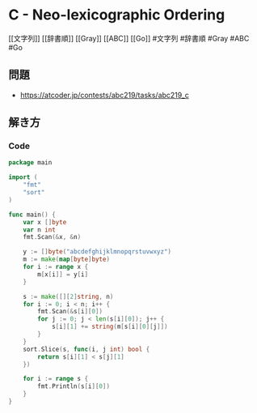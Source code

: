 # C - Neo-lexicographic Ordering
[[文字列]] [[辞書順]] [[Gray]] [[ABC]] [[Go]]
#文字列 #辞書順 #Gray #ABC #Go 

## 問題
- https://atcoder.jp/contests/abc219/tasks/abc219_c

## 解き方
### Code
```go
package main

import (
	"fmt"
	"sort"
)

func main() {
	var x []byte
	var n int
	fmt.Scan(&x, &n)

	y := []byte("abcdefghijklmnopqrstuvwxyz")
	m := make(map[byte]byte)
	for i := range x {
		m[x[i]] = y[i]
	}

	s := make([][2]string, n)
	for i := 0; i < n; i++ {
		fmt.Scan(&s[i][0])
		for j := 0; j < len(s[i][0]); j++ {
			s[i][1] += string(m[s[i][0][j]])
		}
	}
	sort.Slice(s, func(i, j int) bool {
		return s[i][1] < s[j][1]
	})

	for i := range s {
		fmt.Println(s[i][0])
	}
}
```